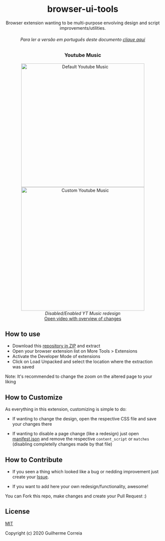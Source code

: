 <h1 align="center">browser-ui-tools</h1>
<p align="center">Browser extension wanting to be multi-purpose envolving design and script improvements/utilities.</p>

<h6 align="center">Para ler a versão em português deste documento <a href="https://github.com/GuiDevloper/browser-ui-tools/blob/master/README-BR.md">clique aqui</a>
</h6>

<h3 align="center">Youtube Music</h3>
<p align="center">
  <img width="400px" alt="Default Youtube Music" src="https://dl.dropbox.com/s/o6qc0bhncax35sv/YTbefore.jpg">
  <img width="400px" alt="Custom Youtube Music" src="https://dl.dropbox.com/s/c7qpgte5lpxllng/YTafter.jpg">
  <br><em align="center">Disabled/Enabled YT Music redesign</em><br>
  <a href="https://dl.dropbox.com/s/bhnf0km2qqx8sbo/YTCompress.mp4" target="_blank" rel="noopener">
    Open video with overview of changes
  </a>
</p>

## How to use

+ Download this [repository in ZIP](https://github.com/GuiDevloper/browser-ui-tools/archive/master.zip) and extract
+ Open your browser extension list on More Tools > Extensions
+ Activate the Developer Mode of extensions
+ Click on Load Unpacked and select the location where the extraction was saved

Note: It's recommended to change the zoom on the altered page to your liking

## How to Customize

As everything in this extension, customizing is simple to do:

+ If wanting to change the design, open the respective CSS file and save your changes there

+ If wanting to disable a page change (like a redesign) just open [manifest.json](https://github.com/GuiDevloper/browser-ui-tools/blob/master/manifest.json) and remove the respective `content_script` or `matches` (disabling completelly changes made by that file)

## How to Contribute

+ If you seen a thing which looked like a bug or nedding improvement just create your [Issue](https://github.com/GuiDevloper/browser-ui-tools/issues).

+ If you want to add here your own redesign/functionality, awesome!

You can Fork this repo, make changes and create your Pull Request :)


## License

[MIT](https://github.com/GuiDevloper/browser-ui-tools/blob/master/LICENSE)

Copyright (c) 2020 Guilherme Correia
